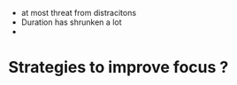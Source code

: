 - at most threat from distracitons
- Duration has shrunken a lot
- 


# Strategies to improve focus ?